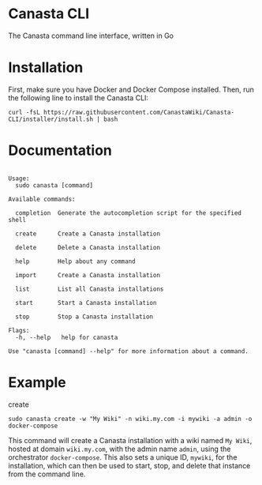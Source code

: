 # Canasta CLI
The Canasta command line interface, written in Go

# Installation

First, make sure you have Docker and Docker Compose installed. Then, run the following line to install the Canasta CLI:

```
curl -fsL https://raw.githubusercontent.com/CanastaWiki/Canasta-CLI/installer/install.sh | bash
```

# Documentation

``` A CLI tool to create, import, start, stop and backup multiple Canasta installations

Usage:
  sudo canasta [command]

Available commands:

  completion  Generate the autocompletion script for the specified shell

  create      Create a Canasta installation
  
  delete      Delete a Canasta installation
  
  help        Help about any command
  
  import      Create a Canasta installation
  
  list        List all Canasta installations
  
  start       Start a Canasta installation
  
  stop        Stop a Canasta installation

Flags:
  -h, --help   help for canasta

Use "canasta [command] --help" for more information about a command.
```

# Example

create

` sudo canasta create -w "My Wiki" -n wiki.my.com -i mywiki -a admin -o docker-compose `

This command will create a Canasta installation with a wiki named ` My Wiki `, hosted at domain ` wiki.my.com `, with the admin name ` admin `, using the orchestrator ` docker-compose `. This also sets a unique ID, `mywiki`, for the installation, which can then be used to start, stop, and delete that instance from the command line.
